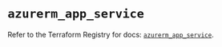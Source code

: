 # `azurerm_app_service`

Refer to the Terraform Registry for docs: [`azurerm_app_service`](https://registry.terraform.io/providers/hashicorp/azurerm/4.5.0/docs/resources/app_service).
